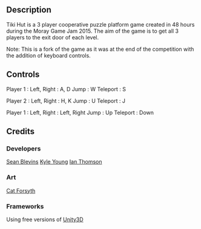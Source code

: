 ## Description

Tiki Hut is a 3 player cooperative puzzle platform game created in 48 hours during the Moray Game Jam 2015.
The aim of the game is to get all 3 players to the exit door of each level.

Note: This is a fork of the game as it was at the end of the competition with the addition of keyboard controls.

## Controls

Player 1 :
Left, Right : A, D
Jump : W
Teleport : S

Player 2 :
Left, Right : H, K
Jump : U
Teleport : J

Player 1 :
Left, Right : Left, Right
Jump : Up
Teleport : Down

## Credits

### Developers

[Sean Blevins](https://github.com/SeanBlevins)
[Kyle Young](https://github.com/Atuuh)
[Ian Thomson](https://github.com/Eeeeeeeeeeeeen)

### Art 

[Cat Forsyth](http://morgotha.wix.com/catforsythportfolio)

### Frameworks

Using free versions of [Unity3D](http://unity3d.com/)